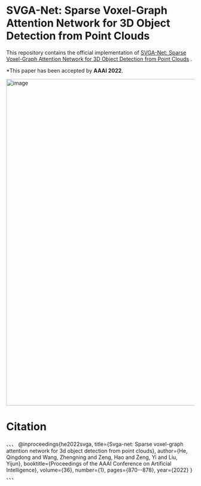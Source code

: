 # SVGA-Net: Sparse Voxel-Graph Attention Network for 3D Object Detection from Point Clouds
This repository contains the official implementation of [SVGA-Net: Sparse Voxel-Graph Attention Network for 3D Object Detection from Point Clouds](https://ojs.aaai.org/index.php/AAAI/article/view/19969) .

*This paper has been accepted by __AAAI 2022__.

<img width="871" alt="image" src="https://github.com/hithqd/SVGA-Net/assets/37433515/23c8d70c-ecb6-4ecd-8cff-a2c46c2546a7">

# Citation
、、、
@inproceedings{he2022svga,
  title={Svga-net: Sparse voxel-graph attention network for 3d object detection from point clouds},
  author={He, Qingdong and Wang, Zhengning and Zeng, Hao and Zeng, Yi and Liu, Yijun},
  booktitle={Proceedings of the AAAI Conference on Artificial Intelligence},
  volume={36},
  number={1},
  pages={870--878},
  year={2022}
}
、、、
